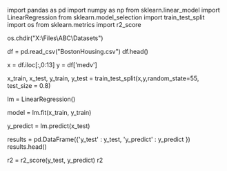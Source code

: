 import pandas as pd
import numpy as np
from sklearn.linear_model import LinearRegression
from sklearn.model_selection import train_test_split
import os
from sklearn.metrics import r2_score

os.chdir("X:\\Files\\ABC\\Datasets")

df = pd.read_csv("BostonHousing.csv")
df.head()

x = df.iloc[:,0:13]
y = df['medv']

x_train, x_test, y_train, y_test = train_test_split(x,y,random_state=55, test_size = 0.8)

lm = LinearRegression()

model = lm.fit(x_train, y_train)

y_predict = lm.predict(x_test)

results = pd.DataFrame({'y_test' : y_test, 'y_predict' : y_predict })
results.head()

r2 = r2_score(y_test, y_predict)
r2
